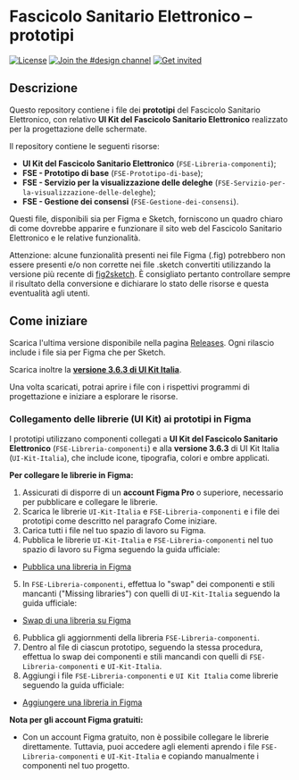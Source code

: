 # Fascicolo Sanitario Elettronico – prototipi

[![License](https://img.shields.io/github/license/italia/design-ui-kit.svg)](https://github.com/italia/design-ui-kit/blob/main/LICENSE)
[![Join the #design channel](https://img.shields.io/badge/Slack%20channel-%23design-blue.svg)](https://developersitalia.slack.com/messages/C7VPAUVB3/)
[![Get invited](https://slack.developers.italia.it/badge.svg)](https://slack.developers.italia.it/)

## Descrizione

Questo repository contiene i file dei **prototipi** del Fascicolo Sanitario Elettronico, con relativo **UI Kit del Fascicolo Sanitario Elettronico** realizzato per la progettazione delle schermate.

Il repository contiene le seguenti risorse:
- **UI Kit del Fascicolo Sanitario Elettronico** (`FSE-Libreria-componenti`);
- **FSE - Prototipo di base** (`FSE-Prototipo-di-base`);
- **FSE - Servizio per la visualizzazione delle deleghe** (`FSE-Servizio-per-la-visualizzazione-delle-deleghe`);
- **FSE - Gestione dei consensi** (`FSE-Gestione-dei-consensi`).

Questi file, disponibili sia per Figma e Sketch, forniscono un quadro chiaro di come dovrebbe apparire e
funzionare il sito web del Fascicolo Sanitario Elettronico e le relative funzionalità.

Attenzione: alcune funzionalità presenti nei file Figma (.fig) potrebbero non essere presenti e/o non corrette
nei file .sketch convertiti utilizzando la versione più recente di [fig2sketch](https://github.com/sketch-hq/fig2sketch). È consigliato pertanto controllare sempre il risultato della conversione e dichiarare lo stato delle risorse e questa eventualità agli utenti.

## Come iniziare

Scarica l'ultima versione disponibile nella pagina [Releases](https://github.com/italia/design-fse-ui-kit/releases). Ogni rilascio include i file sia per Figma che per Sketch.

Scarica inoltre la **[versione 3.6.3 di UI Kit Italia](https://github.com/italia/design-ui-kit/releases/tag/v3.6.3)**.  

Una volta scaricati, potrai aprire i file con i rispettivi programmi di progettazione e iniziare a esplorare le risorse.

### Collegamento delle librerie (UI Kit) ai prototipi in Figma

I prototipi utilizzano componenti collegati a **UI Kit del Fascicolo Sanitario Elettronico** (`FSE-Libreria-componenti`) e alla **versione 3.6.3** di UI Kit Italia (`UI-Kit-Italia`), che include icone, tipografia, colori e ombre applicati.

**Per collegare le librerie in Figma:**
1. Assicurati di disporre di un **account Figma Pro** o superiore, necessario per pubblicare e collegare le librerie.
2. Scarica le librerie `UI-Kit-Italia` e `FSE-Libreria-componenti` e i file dei prototipi come descritto nel paragrafo Come iniziare. 
3. Carica tutti i file nel tuo spazio di lavoro su Figma.
4. Pubblica le librerie `UI-Kit-Italia` e `FSE-Libreria-componenti` nel tuo spazio di lavoro su Figma seguendo la guida ufficiale: 
  - [Pubblica una libreria in Figma](https://help.figma.com/hc/en-us/articles/360025508373-Publish-a-library)
5. In `FSE-Libreria-componenti`, effettua lo "swap" dei componenti e stili mancanti ("Missing libraries") con quelli di `UI-Kit-Italia` seguendo la guida ufficiale: 
  - [Swap di una libreria su Figma](https://help.figma.com/hc/en-us/articles/4404856784663-Swap-style-and-component-libraries)
6. Pubblica gli aggiornmenti della libreria `FSE-Libreria-componenti`.
7. Dentro al file di ciascun prototipo, seguendo la stessa procedura, effettua lo swap dei componenti e stili mancandi con quelli di `FSE-Libreria-componenti` e `UI-Kit-Italia`.
8. Aggiungi i file `FSE-Libreria-componenti` e `UI Kit Italia` come librerie seguendo la guida ufficiale:
  - [Aggiungere una libreria in Figma](https://help.figma.com/hc/en-us/articles/1500008731201-Enable-or-disable-a-library-in-a-design-file)

**Nota per gli account Figma gratuiti:**
- Con un account Figma gratuito, non è possibile collegare le librerie direttamente. Tuttavia, puoi accedere
agli elementi aprendo i file `FSE-Libreria-componenti` e `UI-Kit-Italia` e copiando manualmente i componenti nel tuo progetto.

